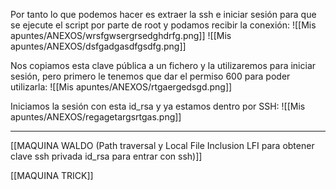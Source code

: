 Por tanto lo que podemos hacer es extraer la ssh e iniciar sesión para que se ejecute el script por parte de root y podamos recibir la conexión:
![[Mis apuntes/ANEXOS/wrsfgwsergrsedghdrfg.png]]
![[Mis apuntes/ANEXOS/dsfgadgasdfgsdfg.png]]

Nos copiamos esta clave pública a un fichero y la utilizaremos para iniciar sesión, pero primero le tenemos que dar el permiso 600 para poder utilizarla:
![[Mis apuntes/ANEXOS/rtgaergedsgd.png]]

Iniciamos la sesión con esta id_rsa y ya estamos dentro por SSH:
![[Mis apuntes/ANEXOS/regagetargsrtgas.png]]

----------------------------------------------------------

[[MAQUINA WALDO (Path traversal y Local File Inclusion LFI para obtener clave ssh privada id_rsa para entrar con ssh)]]

[[MAQUINA TRICK]]